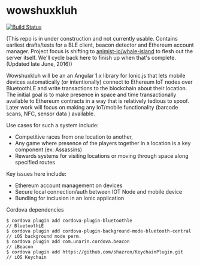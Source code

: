 # wowshuxkluh

[![Build Status](https://travis-ci.org/animist-io/wowshuxkluh.svg?branch=master)](https://travis-ci.org/animist-io/wowshuxkluh)

(This repo is in under construction and not currently usable. Contains earliest drafts/tests for a BLE client, beacon detector and Ethereum account manager. Project focus is shifting to [animist-io/whale-island](https://github.com/animist-io/whale-island) to flesh out the server itself. We'll cycle back here to finish up when that's complete. 
(Updated late June, 2016))

Wowshuxkluh will be an an Angular 1.x library for Ionic.js that lets mobile devices automatically (or intentionally) connect to Ethereum IoT nodes over BluetoothLE and write transactions to the blockchain about their location. The initial goal is to make presence in space and time transactionally available to Ethereum contracts in a way that is relatively tedious to spoof. Later work will focus on making any IoT/mobile functionality (barcode scans, NFC, sensor data ) available. 

Use cases for such a system include:
+ Competitive races from one location to another, 
+ Any game where presence of the players together in a location is a key component (ex: Assassins) 
+ Rewards systems for visiting locations or moving through space along specified routes 

Key issues here include:

+ Ethereum account management on devices 
+ Secure local connection/auth between IOT Node and mobile device
+ Bundling for inclusion in an Ionic application

Cordova dependencies

```
$ cordova plugin add cordova-plugin-bluetoothle                        // BluetoothLE
$ cordova plugin add cordova-plugin-background-mode-bluetooth-central  // iOS background mode perm.
$ cordova plugin add com.unarin.cordova.beacon                         // iBeacon
$ cordova plugin add https://github.com/shazron/KeychainPlugin.git     // iOS Keychain
```













